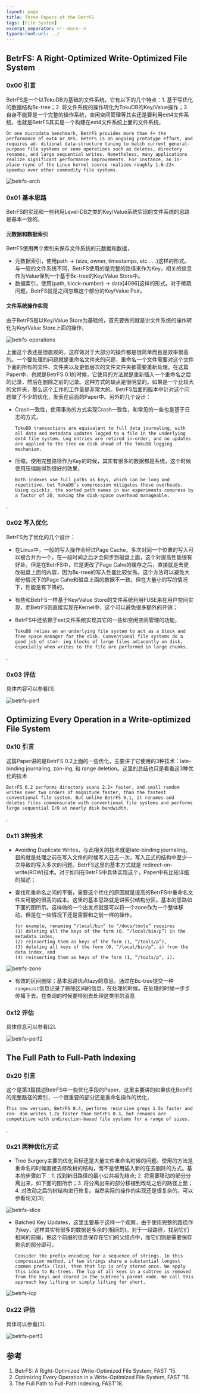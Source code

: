 ```yaml
---
layout: page
title: Three Papers of the BetrFS
tags: [File System]
excerpt_separator: <!--more-->
typora-root-url: ../
---
```




## BetrFS: A Right-Optimized Write-Optimized File System



### 0x00 引言

 BetrFS是一个以TokuDB为基础的文件系统。它有以下的几个特点：1. 基于写优化的数据结构Bε-tree；2. 将文件系统的操作转化为TokuDB的Key/Value操作；3. 自身不能算是一个完整的操作系统，空闲空间管理等其实还是要利用ext4文件系统，也就是BetrFS其实是一个构建在ext4文件系统上面的文件系统，

```
On one microdata benchmark, BetrFS provides more than 4× the performance of ext4 or XFS. BetrFS is an ongoing prototype effort, and requires ad- ditional data-structure tuning to match current general-purpose file systems on some operations such as deletes, directory renames, and large sequential writes. Nonetheless, many applications realize significant performance improvements. For instance, an in-place rsync of the Linux kernel source realizes roughly 1.6–22× speedup over other commodity file systems.
```

![betrfs-arch](/assets/img/betrfs-arch.png)

### 0x01 基本思路

 BetrFS的实现和一些利用Level-DB之类的Key/Value系统实现的文件系统的思路是基本一致的。



#### 元数据和数据索引

  BetrFS使用两个索引来保存文件系统的元数据和数据，

* 元数据索引，使用path → (size, owner, timestamps, etc . . .)这样的形式。与一般的文件系统不同，BetrFS使用的是完整的路径来作为Key，相关的信息作为Value保到一个基于Bε-tree的Key/Value Store中。
* 数据索引，使用(path, block-number) → data[4096]这样的形式。对于稀疏问题，BetrFS就是之间忽略这个部分的Key/Value Pair。



#### 文件系统操作实现

   由于BetrFS是以Key/Value Store为基础的，首先要做的就是讲文件系统的操作转化为Key/Value Store上面的操作，

![betrfs-operations](/assets/img/betrfs-operations.png)

 上面这个表还是很直观的。这样做对于大部分的操作都是很简单而且是效率很高的。一个要处理的问题就是重命名文件夹的问题，重命名一个文件需要对这个文件下面的所有的文件、文件夹以及更低层次的文件文件夹都需要重新处理。在这篇Paper中，也就是BetrFS 0.1的时候，它使用的方法就是重新插入一个重命名之后的记录，然后在删除之前的记录。这种方式的缺点是很明显的。如果是一个比较大的文件夹，那么这个工作的工作量是非常大的。BetrFS后面的版本中针对这个问题做了不少的优化，发表在后面的Paper中。另外的几个设计：

* Crash一致性，使用事务的方式实现Crash一致性，和常见的一些也是基于日志的方式，

  ```
  TokuDB transactions are equivalent to full data journaling, with all data and metadata updates logged to a file in the underlying ext4 file system. Log entries are retired in-order, and no updates are applied to the tree on disk ahead of the TokuDB logging mechanism. 
  ```

* 压缩，使用完整路径作为Key的时候，其实有很多的数据都是系统，这个时候使用压缩能得到很好的效果，

  ```
  Both indexes use full paths as keys, which can be long and repetitive, but TokuDB’s compression mitigates these overheads. Using quicklz, the sorted path names in our experiments compress by a factor of 20, making the disk-space overhead manageable.
  ```

.

### 0x02 写入优化

  BetrFS为了优化的几个设计：

* 在Linux中，一般的写入操作会经过Page Cache，多次对同一个位置的写入可以被合并为一个，在一段时间之后才会同步到磁盘上面，这个对提高性能很有好处。但是在BetrFS中，它是更改了Page Cahe的缓存之后，直接就是去更改磁盘上面的内容，因为Bε-tree的写入性能比较优秀。这个方法可以避免大部分情况下的Page Cahe和磁盘上面的数据不一致。但在大量小的写的情况下，性能是有下降的。

* 有些和BetrFS一样基于Key/Value Store的文件系统利用FUSE来在用户空间实现，而BetrFS则直接实现在Kernel中，这个可以避免很多额外的开销；

* BetrFS中还依赖于ext文件系统实现其它的一些如空闲空间管理的功能，

  ```
  TokuDB relies on an underlying file system to act as a block and free space manager for the disk. Conventional file systems do a good job of stor- ing blocks of large files adjacently on disk, especially when writes to the file are performed in large chunks.
  ```

.

### 0x03 评估

具体内容可以参看[1]

![betrfs-perf](/assets/img/betrfs-perf.png) 



## Optimizing Every Operation in a Write-optimized File System 



### 0x10 引言

 这篇Paper讲的是BetrFS 0.2上面的一些优化，主要讲了它使用的3种技术：late-binding journaling, zon-ing, 和 range deletion。这里的总结也只是看看这3种优化的技术

```
BetrFS 0.2 performs directory scans 2.2× faster, and small random writes over two orders of magnitude faster, than the fastest conventional file system. But unlike BetrFS 0.1, it renames and deletes files commensurate with conventional file systems and performs large sequential I/O at nearly disk bandwidth.
```

.

### 0x11 3种技术

* Avoiding Duplicate Writes，与此相关的技术就是late-binding journaling。目的就是处理之前在写入文件的时候写入日志一次，写入正式的结构中至少一次导致的写入多次的问题。BetrFS这里的基本方式就是 redirect-on-write(ROW)技术。对于如何在BetrFS中具体实现这个，Paper中有比较详细的描述；

* 查找和重命名之间的平衡，需要这个优化的原因就是提高的BetrFS中重命名文件夹可能的很高的成本。这里的基本思路就是讲索引结构分区。基本的思路如下面的图所示。这样做的一个出发点就是可以将一个zone作为一个整体移动。但是在一些情况下还是需要和之前一样的操作，

  ```
  for example, renaming “/local/bin” to “/docs/tools” requires 
  (1) deleting all the keys of the form (0, “/local/bin/p”) in the metadata index, 
  (2) reinserting them as keys of the form (1, “/tools/p”), 
  (3) deleting all keys of the form (0, “/local/bin/p”, i) from the data index, and 
  (4) reinserting them as keys of the form (1, “/tools/p”, i).
  ```


![betrfs-zone](/assets/img/betrfs-zone.png)

* 有效的区间删除；基本思路优点lazy的意思。通过在Bε-tree提交一种`rangecast`信息记录了删除区间的信息，在处理的时候。在处理的时候一步步传播下去。在查询的时候要特别去处理这类型的消息



### 0x12 评估

 具体信息可以参看[2].

![betrfs-perf2](/assets/img/betrfs-perf2.png)





## The Full Path to Full-Path Indexing



### 0x20 引言

  这个是第3篇描述BetrFS中一些优化手段的Paper，这里主要讲的如果优化BetrFS的完整路径的索引，一个很重要的部分还是重命名操作的优化，

```
This new version, BetrFS 0.4, performs recursive greps 1.5x faster and ran- dom writes 1.2x faster than BetrFS 0.3, but renames are competitive with indirection-based file systems for a range of sizes. 
```

.

### 0x21 两种优化方式

* Tree Surgery主要的优化目标还是大量文件重命名时候的问题。使用的方法是重命名的时候直接去修改树的结构，而不是使用插入新的在去删除的方式。基本的步骤如下：1. 找到新旧路径的最小公共祖先结点; 2. 将需要移动的部分分离出来，如下面的图所示；3. 将分离出来的部分移植到改动之后的路径上面；4. 对改动之后的树结构进行修复。当然实际的操作的实现还是很复杂的，可以参看论文[3];

![betrfs-slice](/assets/img/betrfs-slice.png)

* Batched Key Updates，这里主要基于这样一个观察，由于使用完整的路径作为key，这样其实有很多的数据是多余的(相同的)。对于一段路径，找到它们相同的前缀，把这个前缀的信息保存在它们的父结点中，而它们则是需要保存剩余的部分即可，

  ```
  Consider the prefix encoding for a sequence of strings. In this compression method, if two strings share a substantial longest common prefix (lcp), then that lcp is only stored once. We apply this idea to Bε-trees. The lcp of all keys in a subtree is removed from the keys and stored in the subtree’s parent node. We call this approach key lifting or simply lifting for short.
  ```

![betrfs-lcp](/assets/img/betrfs-lcp.png)



### 0x22 评估

 具体可以参看[3].

![betrfs-perf3](/assets/img/betrfs-perf3.png)







## 参考

1. BetrFS: A Right-Optimized Write-Optimized File System, FAST '15.
2. Optimizing Every Operation in a Write-Optimized File System, FAST '16.
3. The Full Path to Full-Path Indexing, FAST'18.

